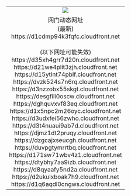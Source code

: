 ﻿<table>
  <tr></tr>
  <tr><td colspan=2 align=center><img src="https://d1cdmp94k3fqfc.cloudfront.net/Up/oGate.jpg" /></td></tr>
  <tr><td colspan=2 align=center>网门动态网址<br/>(最新)
<br>https://d1cdmp94k3fqfc.cloudfront.net
<br/><br/>(以下网址可能失效)
<br>https://d35xh4grr7d20n.cloudfront.net
<br>https://d21we4plit3zjh.cloudfront.net
<br>https://d15ytlnt74pblf.cloudfront.net
<br>https://dvzk524s7n6rq.cloudfront.net
<br>https://d3nzzobx55skgt.cloudfront.net
<br>https://desgfili0oscw.cloudfront.net
<br>https://dghquvxvf83eq.cloudfront.net
<br>https://d1x5npc2m26oyc.cloudfront.net
<br>https://d3udxfei56zwho.cloudfront.net
<br>https://d3t4nuaui9ab7d.cloudfront.net
<br>https://djmz1dt2pruqy.cloudfront.net
<br>https://dzgcajxseucgh.cloudfront.net
<br>https://duvpgtymrrtbq.cloudfront.net
<br>https://d171sw71wbv4z1.cloudfront.net
<br>https://dtybhy7aa9izb.cloudfront.net
<br>https://d8qyaafy5nd2a.cloudfront.net
<br>https://d2ukulxboak7h9.cloudfront.net
<br>https://d1q6aqdl0cngws.cloudfront.net
    </td>
  </tr>
</table>
